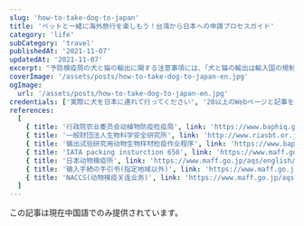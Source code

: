 ```yaml
---
slug: 'how-to-take-dog-to-japan'
title: 'ペットと一緒に海外旅行を楽しもう！台湾から日本への申請プロセスガイド'
category: 'life'
subCategory: 'travel'
publishedAt: '2021-11-07'
updatedAt: '2021-11-07'
excerpt: "予防検疫局の犬と猫の輸出に関する注意事項には、「犬と猫の輸出は輸入国の規制に準拠する必要がある」と明記されています。台湾は現在、狂犬病の流行国であるため、猫を連れて行きたい場合は、日本のような非レイビー流行国への犬は、より多くの準備と待機時間が必要です。この記事では、猫と犬を日本に連れて行くために必要な手順について詳しく説明します。"
coverImage: '/assets/posts/how-to-take-dog-to-japan-en.jpg'
ogImage:
  url: '/assets/posts/how-to-take-dog-to-japan-en.jpg'
credentials: ['実際に犬を日本に連れて行ってください', '20以上のWebページと記事を読む']
references:
  [
    { title: '行政院农业委员会动植物防疫检疫局', link: 'https://www.baphiq.gov.tw/en/' },
    { title: '一般财団法人生物科学安全研究所', link: 'http://www.riasbt.or.jp/examination/rabies' },
    { title: '输出试验研究用动物生物样材检疫作业程序', link: 'https://www.baphiq.gov.tw/ws.php?id=9618' },
    { title: 'IATA packing insturction 650', link: 'https://www.maff.go.jp/aqs/animal/dog/packing.html' },
    { title: '日本动物検疫所', link: 'https://www.maff.go.jp/aqs/english/' },
    { title: '输入手続の手引书(指定地域以外)', link: 'https://www.maff.go.jp/aqs/animal/dog/import-other.html' },
    { title: 'NACCS(动物検疫关连业务)', link: 'https://www.maff.go.jp/aqs/tetuzuki/system/49.html' },
  ]
---
```


この記事は現在中国語でのみ提供されています。
